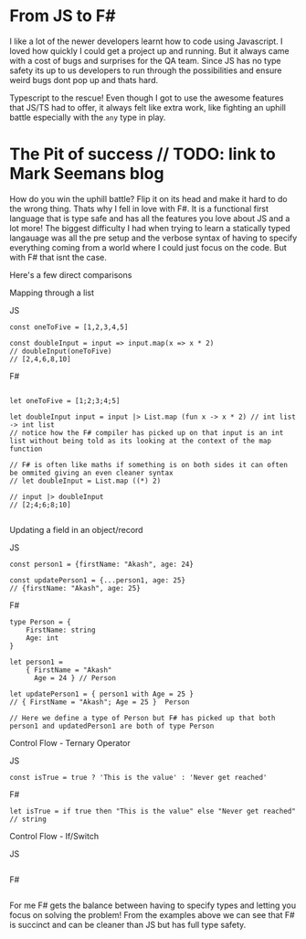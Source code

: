 # From JS to F#

I like a lot of the newer developers learnt how to code using Javascript. I loved how quickly I could get a project up and running. But it always came with a cost of bugs and surprises for the QA team. Since JS has no type safety its up to us developers to run through the possibilities and ensure weird bugs dont pop up and thats hard.

Typescript to the rescue! Even though I got to use the awesome features that JS/TS had to offer, it always felt like extra work, like fighting an uphill battle especially with the `any` type in play.

# The Pit of success // TODO: link to Mark Seemans blog

How do you win the uphill battle? Flip it on its head and make it hard to do the wrong thing. Thats why I fell in love with F#.
It is a functional first language that is type safe and has all the features you love about JS and a lot more! The biggest difficulty I had when trying to learn a statically typed langauage was all the pre setup and the verbose syntax of having to specify everything coming from a world where I could just focus on the code. But with F# that isnt the case.

Here's a few direct comparisons

Mapping through a list

JS

```
const oneToFive = [1,2,3,4,5]

const doubleInput = input => input.map(x => x * 2)
// doubleInput(oneToFive)
// [2,4,6,8,10]

```


F#
```

let oneToFive = [1;2;3;4;5]

let doubleInput input = input |> List.map (fun x -> x * 2) // int list -> int list
// notice how the F# compiler has picked up on that input is an int list without being told as its looking at the context of the map function

// F# is often like maths if something is on both sides it can often be ommited giving an even cleaner syntax
// let doubleInput = List.map ((*) 2)

// input |> doubleInput
// [2;4;6;8;10]


```
Updating a field in an object/record

JS

```
const person1 = {firstName: "Akash", age: 24}

const updatePerson1 = {...person1, age: 25}
// {firstName: "Akash", age: 25}

```

F#

```
type Person = {
    FirstName: string
    Age: int
}

let person1 = 
    { FirstName = "Akash" 
      Age = 24 } // Person

let updatePerson1 = { person1 with Age = 25 }
// { FirstName = "Akash"; Age = 25 }  Person

// Here we define a type of Person but F# has picked up that both person1 and updatedPerson1 are both of type Person
```
Control Flow - Ternary Operator

JS
```
const isTrue = true ? 'This is the value' : 'Never get reached'
```

F#
```
let isTrue = if true then "This is the value" else "Never get reached" // string
```

Control Flow - If/Switch 

JS

```

```

F#

```
```

For me F# gets the balance between having to specify types and letting you focus on solving the problem! From the examples above we can see that F# is succinct and can be cleaner than JS but has full type safety.
